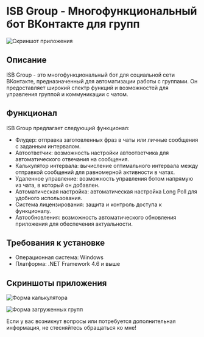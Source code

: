 # ISB Group - Многофункциональный бот ВКонтакте для групп

![Скриншот приложения](http://vk-isb.ru/img/git/mainForm.jpg)

## Описание
ISB Group - это многофункциональный бот для социальной сети ВКонтакте, предназначенный для автоматизации работы с группами. Он предоставляет широкий спектр функций и возможностей для управления группой и коммуникации с чатом.

## Функционал
ISB Group предлагает следующий функционал:
- Флудер: отправка заготовленных фраз в чаты или личные сообщения с заданным интервалом.
- Автоответчик: возможность настройки автоответчика для автоматического отвечания на сообщения.
- Калькулятор интервала: вычисление оптимального интервала между отправкой сообщений для равномерной активности в чатах.
- Удаленное управление: возможность управления ботом напрямую из чата, в который он добавлен.
- Автоматическая настройка: автоматическая настройка Long Poll для удобного использования.
- Система лицензирования: защита и контроль доступа к функционалу.
- Автообновления: возможность автоматического обновления приложения для обеспечения актуальности.

## Требования к установке
- Операционная система: Windows
- Платформа: .NET Framework 4.6 и выше

## Скриншоты приложения
![Форма калькулятора](http://vk-isb.ru/img/git/counter.jpg)

![Форма загруженных групп](http://vk-isb.ru/img/git/g.jpg)

Если у вас возникнут вопросы или потребуется дополнительная информация, не стесняйтесь обращаться ко мне!
